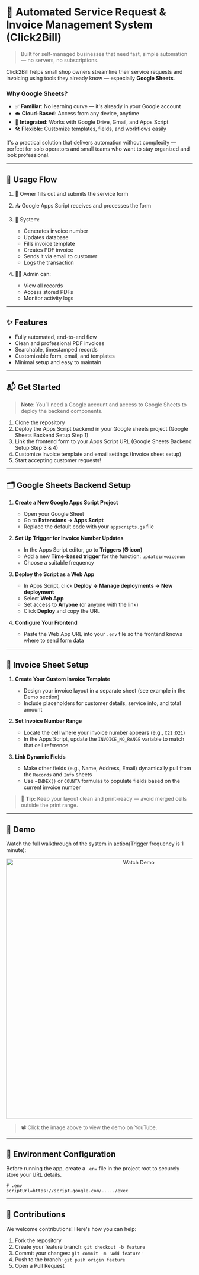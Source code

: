 # 🧾 Automated Service Request & Invoice Management System (Click2Bill)

> Built for self-managed businesses that need fast, simple automation — no servers, no subscriptions.

Click2Bill helps small shop owners streamline their service requests and invoicing using tools they already know — especially **Google Sheets**.

### Why Google Sheets?

- ✅ **Familiar**: No learning curve — it's already in your Google account  
- ☁️ **Cloud-Based**: Access from any device, anytime  
- 🔗 **Integrated**: Works with Google Drive, Gmail, and Apps Script  
- 🛠️ **Flexible**: Customize templates, fields, and workflows easily

It's a practical solution that delivers automation without complexity — perfect for solo operators and small teams who want to stay organized and look professional.

---

## 🔁 Usage Flow

1. 🧑 Owner fills out and submits the service form  
2. 📥 Google Apps Script receives and processes the form  
3. 🧾 System:
   - Generates invoice number  
   - Updates database  
   - Fills invoice template  
   - Creates PDF invoice  
   - Sends it via email to customer
   - Logs the transaction  

4. 🧑‍💼 Admin can:
   - View all records
   - Access stored PDFs
   - Monitor activity logs
  
---

## ✨ Features

- Fully automated, end-to-end flow
- Clean and professional PDF invoices
- Searchable, timestamped records
- Customizable form, email, and templates
- Minimal setup and easy to maintain

---


## 📬 Get Started

> **Note**: You’ll need a Google account and access to Google Sheets to deploy the backend components.

1. Clone the repository
2. Deploy the Apps Script backend in your Google sheets project (Google Sheets Backend Setup Step 1)
3. Link the frontend form to your Apps Script URL (Google Sheets Backend Setup Step 3 & 4)
4. Customize invoice template and email settings (Invoice sheet setup)
5. Start accepting customer requests!

---
## 🗂️ Google Sheets Backend Setup

1. **Create a New Google Apps Script Project**
   - Open your Google Sheet
   - Go to **Extensions → Apps Script**
   - Replace the default code with your `appscripts.gs` file

2. **Set Up Trigger for Invoice Number Updates**
   - In the Apps Script editor, go to **Triggers (⏰ icon)**  
   - Add a new **Time-based trigger** for the function: `updateinvoicenum`  
   - Choose a suitable frequency 

3. **Deploy the Script as a Web App**
   - In Apps Script, click **Deploy → Manage deployments → New deployment**
   - Select **Web App**
   - Set access to **Anyone** (or anyone with the link)
   - Click **Deploy** and copy the URL

4. **Configure Your Frontend**
   - Paste the Web App URL into your `.env` file so the frontend knows where to send form data

---

## 🧾 Invoice Sheet Setup

1. **Create Your Custom Invoice Template**
   - Design your invoice layout in a separate sheet (see example in the Demo section)
   - Include placeholders for customer details, service info, and total amount

2. **Set Invoice Number Range**
   - Locate the cell where your invoice number appears (e.g., `C21:D21`)
   - In the Apps Script, update the `INVOICE_NO_RANGE` variable to match that cell reference

3. **Link Dynamic Fields**
   - Make other fields (e.g., Name, Address, Email) dynamically pull from the `Records` and `Info` sheets
   - Use `=INDEX()` or `COUNTA` formulas to populate fields based on the current invoice number

> 📌 **Tip:** Keep your layout clean and print-ready — avoid merged cells outside the print range.

---

## 🎥 Demo

Watch the full walkthrough of the system in action(Trigger frequency is 1 minute):

<p align="center">
   
  <a href="https://www.youtube.com/watch?v=ClR6fcAHaEU" target="_blank">
    <img src="https://img.youtube.com/vi/ClR6fcAHaEU/hqdefault.jpg" alt="Watch Demo" width="700"/>
  </a>
</p>

> 📽️ Click the image above to view the demo on YouTube.

---



## 🔐 Environment Configuration

Before running the app, create a `.env` file in the project root to securely store your URL details.

```env
# .env
scriptUrl=https://script.google.com/...../exec

```

---

## 🤝 Contributions

We welcome contributions! Here's how you can help:

1. Fork the repository
2. Create your feature branch: `git checkout -b feature`
3. Commit your changes: `git commit -m 'Add feature'`
4. Push to the branch: `git push origin feature`
5. Open a Pull Request

